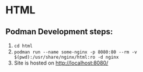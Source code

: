 # HTML

## Podman Development steps:
1. `cd html`
2. `podman run --name some-nginx -p 8080:80 --rm -v $(pwd):/usr/share/nginx/html:ro -d nginx`
3. Site is hosted on [http://localhost:8080/](http://localhost:8080/)
